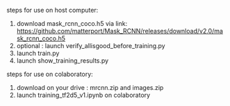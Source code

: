 steps for use on host computer:

1. download mask_rcnn_coco.h5 via link: https://github.com/matterport/Mask_RCNN/releases/download/v2.0/mask_rcnn_coco.h5
2. optional : launch verify_allisgood_before_training.py
3. launch train.py
4. launch show_training_results.py

steps for use on colaboratory:

1. download on your drive : mrcnn.zip and images.zip
2. launch training_tf2d5_v1.ipynb on colaboratory
